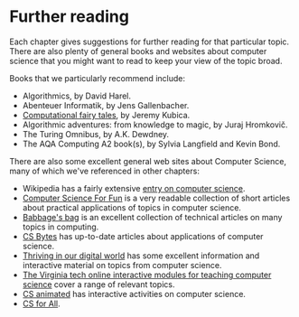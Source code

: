 # Further reading

Each chapter gives suggestions for further reading for that particular topic.
There are also plenty of general books and websites about computer science that you might want to read to keep your view of the topic broad.

Books that we particularly recommend include:

- Algorithmics, by David Harel.
- Abenteuer Informatik, by Jens Gallenbacher.
- [Computational fairy tales](http://computationaltales.blogspot.co.nz), by Jeremy Kubica.
- Algorithmic adventures: from knowledge to magic, by Juraj Hromkovič.
- The Turing Omnibus, by A.K. Dewdney.
- The AQA Computing A2 book(s), by Sylvia Langfield and Kevin Bond.

There are also some excellent general web sites about Computer Science, many of which we've referenced in other chapters:

- Wikipedia has a fairly extensive [entry on computer science](https://en.wikipedia.org/wiki/Computer_science).
- [Computer Science For Fun](http://www.cs4fn.org) is a very readable collection of short articles about practical applications of topics in computer science.
- [Babbage's bag](http://www.i-programmer.info/babbages-bag/) is an excellent collection of technical articles on many topics in computing.
- [CS Bytes](http://www.nsf.gov/cise/csbytes/) has up-to-date articles about applications of computer science.
- [Thriving in our digital world](http://www.cs.utexas.edu/~engage/) has some excellent information and  interactive material on topics from computer science.
- [The Virginia tech online interactive modules for teaching computer science](http://courses.cs.vt.edu/csonline/) cover a range of relevant topics.
- [CS animated](http://www.csanimated.com/) has interactive activities on computer science.
- [CS for All](http://www.cs.hmc.edu/csforall/).

